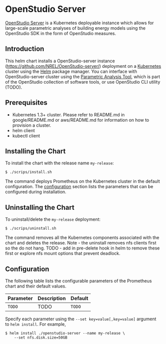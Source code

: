# OpenStudio Server

[OpenStudio Server](https://github.com/NREL/OpenStudio-server) is a Kubernetes deployable instance which allows for large-scale parametric analyses of building energy models using the OpenStudio SDK in the form of OpenStudio measures.

## Introduction

This helm chart installs a OpenStudio-server instance (https://github.com/NREL/OpenStudio-server/) deployment on a [Kubernetes](http://kubernetes.io) cluster using the [Helm](https://helm.sh) package manager. 
You can interface with OpenStudio-server cluster using the [Parametric Analysis Tool](https://github.com/NREL/OpenStudio-PAT), which is part of the OpenStudio collection of software tools, or use OpenStudio CLI utility (TODO).

## Prerequisites

- Kubernetes 1.3+ cluster.  Please refer to README.md in google/README.md or aws/README.md for information on how to provision a cluster. 
- helm client
- kubectl client

## Installing the Chart

To install the chart with the release name `my-release`:

```console
$ ./scrips/install.sh
```

The command deploys Prometheus on the Kubernetes cluster in the default configuration. The [configuration](#configuration) section lists the parameters that can be configured during installation.


## Uninstalling the Chart

To uninstall/delete the `my-release` deployment:

```console
$ ./scrips/uninstall.sh
```

The command removes all the Kubernetes components associated with the chart and deletes the release.
Note - the uninstall removes nfs clients first so the do not hang.  TODO - add in pre-delete hook in helm to remove these first or explore nfs mount options that prevent deadlock. 

## Configuration

The following table lists the configurable parameters of the Prometheus chart and their default values.

Parameter | Description | Default
--------- | ----------- | -------
`TODO` | TODO | `TODO` |

Specify each parameter using the `--set key=value[,key=value]` argument to `helm install`. For example,

```console
$ helm install ./openstudio-server --name my-release \
    --set nfs.disk.size=50GB
```




